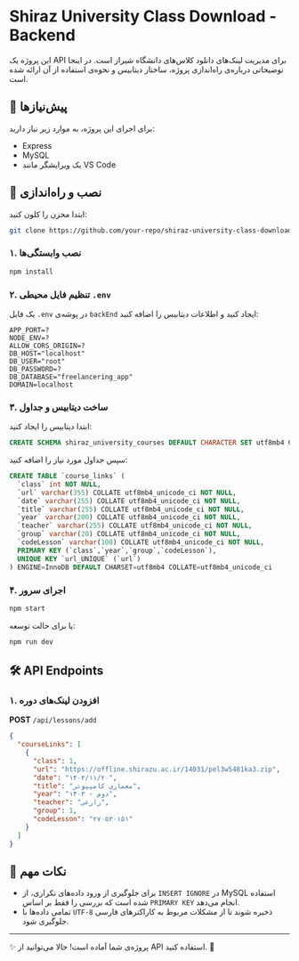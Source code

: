 # Shiraz University Class Download - Backend

این پروژه یک API برای مدیریت لینک‌های دانلود کلاس‌های دانشگاه شیراز است. در اینجا توضیحاتی درباره‌ی راه‌اندازی پروژه، ساختار دیتابیس و نحوه‌ی استفاده از آن ارائه شده است.

## 📌 پیش‌نیازها

برای اجرای این پروژه، به موارد زیر نیاز دارید:

- Express 
- MySQL
- یک ویرایشگر مانند VS Code

## 🚀 نصب و راه‌اندازی

ابتدا مخزن را کلون کنید:
```sh
git clone https://github.com/your-repo/shiraz-university-class-download.git
```

### ۱. نصب وابستگی‌ها

```sh
npm install
```

### ۲. تنظیم فایل محیطی `.env`

یک فایل `.env` در پوشه‌ی `backEnd` ایجاد کنید و اطلاعات دیتابیس را اضافه کنید:
```env
APP_PORT=?
NODE_ENV=?
ALLOW_CORS_ORIGIN=?
DB_HOST="localhost"
DB_USER="root"
DB_PASSWORD=?
DB_DATABASE="freelancering_app"
DOMAIN=localhost
```

### ۳. ساخت دیتابیس و جداول

ابتدا دیتابیس را ایجاد کنید:
```sql
CREATE SCHEMA shiraz_university_courses DEFAULT CHARACTER SET utf8mb4 COLLATE utf8mb4_unicode_ci ;
```

سپس جداول مورد نیاز را اضافه کنید:
```sql
CREATE TABLE `course_links` (
  `class` int NOT NULL,
  `url` varchar(355) COLLATE utf8mb4_unicode_ci NOT NULL,
  `date` varchar(255) COLLATE utf8mb4_unicode_ci NOT NULL,
  `title` varchar(255) COLLATE utf8mb4_unicode_ci NOT NULL,
  `year` varchar(200) COLLATE utf8mb4_unicode_ci NOT NULL,
  `teacher` varchar(255) COLLATE utf8mb4_unicode_ci NOT NULL,
  `group` varchar(20) COLLATE utf8mb4_unicode_ci NOT NULL,
  `codeLesson` varchar(100) COLLATE utf8mb4_unicode_ci NOT NULL,
  PRIMARY KEY (`class`,`year`,`group`,`codeLesson`),
  UNIQUE KEY `url_UNIQUE` (`url`)
) ENGINE=InnoDB DEFAULT CHARSET=utf8mb4 COLLATE=utf8mb4_unicode_ci
```

### ۴. اجرای سرور

```sh
npm start
```
یا برای حالت توسعه:
```sh
npm run dev
```

## 🛠 API Endpoints

### **۱. افزودن لینک‌های دوره**
**POST** `/api/lessons/add`
```json
{
  "courseLinks": [
    {
      "class": 1,
      "url": "https://offline.shirazu.ac.ir/14031/pel3w5481ka3.zip",
      "date": "۱۴۰۳/۱۱/۲۰",
      "title": "معماري كامپيوتر",
      "year": "دوم - ۱۴۰۳",
      "teacher": "زارعي",
      "group": 1,
      "codeLesson": "۲۷۰۵۳۰۱۵۱"
    }
  ]
}
```

## 📌 نکات مهم
- برای جلوگیری از ورود داده‌های تکراری، از `INSERT IGNORE` در MySQL استفاده شده است که بررسی را فقط بر اساس `PRIMARY KEY` انجام می‌دهد.
- تمامی داده‌ها با `UTF-8` ذخیره شوند تا از مشکلات مربوط به کاراکترهای فارسی جلوگیری شود.

---

✨ پروژه‌ی شما آماده است! حالا می‌توانید از API استفاده کنید. 🚀

